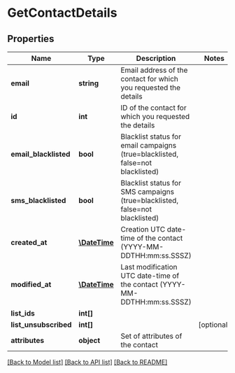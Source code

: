 # GetContactDetails

## Properties
Name | Type | Description | Notes
------------ | ------------- | ------------- | -------------
**email** | **string** | Email address of the contact for which you requested the details | 
**id** | **int** | ID of the contact for which you requested the details | 
**email_blacklisted** | **bool** | Blacklist status for email campaigns (true&#x3D;blacklisted, false&#x3D;not blacklisted) | 
**sms_blacklisted** | **bool** | Blacklist status for SMS campaigns (true&#x3D;blacklisted, false&#x3D;not blacklisted) | 
**created_at** | [**\DateTime**](\DateTime.md) | Creation UTC date-time of the contact (YYYY-MM-DDTHH:mm:ss.SSSZ) | 
**modified_at** | [**\DateTime**](\DateTime.md) | Last modification UTC date-time of the contact (YYYY-MM-DDTHH:mm:ss.SSSZ) | 
**list_ids** | **int[]** |  | 
**list_unsubscribed** | **int[]** |  | [optional] 
**attributes** | **object** | Set of attributes of the contact | 

[[Back to Model list]](../README.md#documentation-for-models) [[Back to API list]](../README.md#documentation-for-api-endpoints) [[Back to README]](../README.md)


